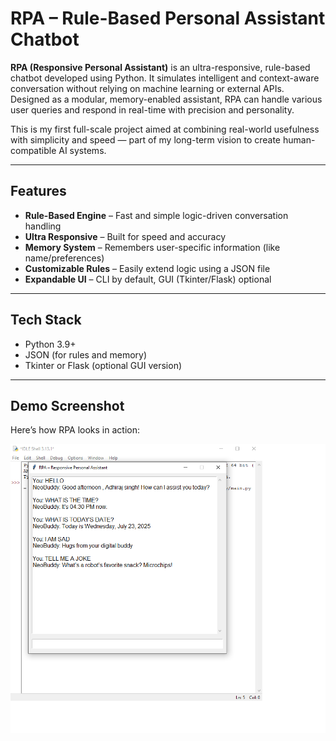 # RPA – Rule-Based Personal Assistant Chatbot

**RPA (Responsive Personal Assistant)** is an ultra-responsive, rule-based chatbot developed using Python. It simulates intelligent and context-aware conversation without relying on machine learning or external APIs. Designed as a modular, memory-enabled assistant, RPA can handle various user queries and respond in real-time with precision and personality.

This is my first full-scale project aimed at combining real-world usefulness with simplicity and speed — part of my long-term vision to create human-compatible AI systems.

---

##  Features

-  **Rule-Based Engine** – Fast and simple logic-driven conversation handling
-  **Ultra Responsive** – Built for speed and accuracy
-  **Memory System** – Remembers user-specific information (like name/preferences)
-  **Customizable Rules** – Easily extend logic using a JSON file
-  **Expandable UI** – CLI by default, GUI (Tkinter/Flask) optional

---

##  Tech Stack

- Python 3.9+
- JSON (for rules and memory)
- Tkinter or Flask (optional GUI version)

---

##  Demo Screenshot

Here’s how RPA looks in action:

![RPA Chatbot Demo](RPA.png)

